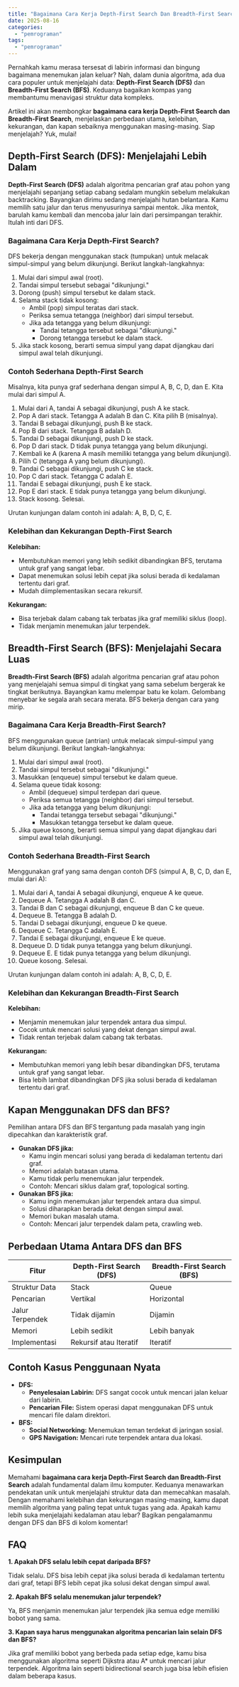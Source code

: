 ```yaml
---
title: "Bagaimana Cara Kerja Depth-First Search Dan Breadth-First Search?"
date: 2025-08-16
categories: 
  - "pemrograman"
tags: 
  - "pemrograman"
---
```


Pernahkah kamu merasa tersesat di labirin informasi dan bingung bagaimana menemukan jalan keluar? Nah, dalam dunia algoritma, ada dua cara populer untuk menjelajahi data: **Depth-First Search (DFS)** dan **Breadth-First Search (BFS)**. Keduanya bagaikan kompas yang membantumu menavigasi struktur data kompleks.

Artikel ini akan membongkar **bagaimana cara kerja Depth-First Search dan Breadth-First Search**, menjelaskan perbedaan utama, kelebihan, kekurangan, dan kapan sebaiknya menggunakan masing-masing. Siap menjelajah? Yuk, mulai!

## Depth-First Search (DFS): Menjelajahi Lebih Dalam

**Depth-First Search (DFS)** adalah algoritma pencarian graf atau pohon yang menjelajahi sepanjang setiap cabang sedalam mungkin sebelum melakukan backtracking. Bayangkan dirimu sedang menjelajahi hutan belantara. Kamu memilih satu jalur dan terus menyusurinya sampai mentok. Jika mentok, barulah kamu kembali dan mencoba jalur lain dari persimpangan terakhir. Itulah inti dari DFS.

### Bagaimana Cara Kerja Depth-First Search?

DFS bekerja dengan menggunakan stack (tumpukan) untuk melacak simpul-simpul yang belum dikunjungi. Berikut langkah-langkahnya:

1. Mulai dari simpul awal (root).
2. Tandai simpul tersebut sebagai "dikunjungi."
3. Dorong (push) simpul tersebut ke dalam stack.
4. Selama stack tidak kosong:
    - Ambil (pop) simpul teratas dari stack.
    - Periksa semua tetangga (neighbor) dari simpul tersebut.
    - Jika ada tetangga yang belum dikunjungi:
        - Tandai tetangga tersebut sebagai "dikunjungi."
        - Dorong tetangga tersebut ke dalam stack.
5. Jika stack kosong, berarti semua simpul yang dapat dijangkau dari simpul awal telah dikunjungi.

### Contoh Sederhana Depth-First Search

Misalnya, kita punya graf sederhana dengan simpul A, B, C, D, dan E. Kita mulai dari simpul A.

1. Mulai dari A, tandai A sebagai dikunjungi, push A ke stack.
2. Pop A dari stack. Tetangga A adalah B dan C. Kita pilih B (misalnya).
3. Tandai B sebagai dikunjungi, push B ke stack.
4. Pop B dari stack. Tetangga B adalah D.
5. Tandai D sebagai dikunjungi, push D ke stack.
6. Pop D dari stack. D tidak punya tetangga yang belum dikunjungi.
7. Kembali ke A (karena A masih memiliki tetangga yang belum dikunjungi).
8. Pilih C (tetangga A yang belum dikunjungi).
9. Tandai C sebagai dikunjungi, push C ke stack.
10. Pop C dari stack. Tetangga C adalah E.
11. Tandai E sebagai dikunjungi, push E ke stack.
12. Pop E dari stack. E tidak punya tetangga yang belum dikunjungi.
13. Stack kosong. Selesai.

Urutan kunjungan dalam contoh ini adalah: A, B, D, C, E.

### Kelebihan dan Kekurangan Depth-First Search

**Kelebihan:**

- Membutuhkan memori yang lebih sedikit dibandingkan BFS, terutama untuk graf yang sangat lebar.
- Dapat menemukan solusi lebih cepat jika solusi berada di kedalaman tertentu dari graf.
- Mudah diimplementasikan secara rekursif.

**Kekurangan:**

- Bisa terjebak dalam cabang tak terbatas jika graf memiliki siklus (loop).
- Tidak menjamin menemukan jalur terpendek.

## Breadth-First Search (BFS): Menjelajahi Secara Luas

**Breadth-First Search (BFS)** adalah algoritma pencarian graf atau pohon yang menjelajahi semua simpul di tingkat yang sama sebelum bergerak ke tingkat berikutnya. Bayangkan kamu melempar batu ke kolam. Gelombang menyebar ke segala arah secara merata. BFS bekerja dengan cara yang mirip.

### Bagaimana Cara Kerja Breadth-First Search?

BFS menggunakan queue (antrian) untuk melacak simpul-simpul yang belum dikunjungi. Berikut langkah-langkahnya:

1. Mulai dari simpul awal (root).
2. Tandai simpul tersebut sebagai "dikunjungi."
3. Masukkan (enqueue) simpul tersebut ke dalam queue.
4. Selama queue tidak kosong:
    - Ambil (dequeue) simpul terdepan dari queue.
    - Periksa semua tetangga (neighbor) dari simpul tersebut.
    - Jika ada tetangga yang belum dikunjungi:
        - Tandai tetangga tersebut sebagai "dikunjungi."
        - Masukkan tetangga tersebut ke dalam queue.
5. Jika queue kosong, berarti semua simpul yang dapat dijangkau dari simpul awal telah dikunjungi.

### Contoh Sederhana Breadth-First Search

Menggunakan graf yang sama dengan contoh DFS (simpul A, B, C, D, dan E, mulai dari A):

1. Mulai dari A, tandai A sebagai dikunjungi, enqueue A ke queue.
2. Dequeue A. Tetangga A adalah B dan C.
3. Tandai B dan C sebagai dikunjungi, enqueue B dan C ke queue.
4. Dequeue B. Tetangga B adalah D.
5. Tandai D sebagai dikunjungi, enqueue D ke queue.
6. Dequeue C. Tetangga C adalah E.
7. Tandai E sebagai dikunjungi, enqueue E ke queue.
8. Dequeue D. D tidak punya tetangga yang belum dikunjungi.
9. Dequeue E. E tidak punya tetangga yang belum dikunjungi.
10. Queue kosong. Selesai.

Urutan kunjungan dalam contoh ini adalah: A, B, C, D, E.

### Kelebihan dan Kekurangan Breadth-First Search

**Kelebihan:**

- Menjamin menemukan jalur terpendek antara dua simpul.
- Cocok untuk mencari solusi yang dekat dengan simpul awal.
- Tidak rentan terjebak dalam cabang tak terbatas.

**Kekurangan:**

- Membutuhkan memori yang lebih besar dibandingkan DFS, terutama untuk graf yang sangat lebar.
- Bisa lebih lambat dibandingkan DFS jika solusi berada di kedalaman tertentu dari graf.

## Kapan Menggunakan DFS dan BFS?

Pemilihan antara DFS dan BFS tergantung pada masalah yang ingin dipecahkan dan karakteristik graf.

- **Gunakan DFS jika:**
    - Kamu ingin mencari solusi yang berada di kedalaman tertentu dari graf.
    - Memori adalah batasan utama.
    - Kamu tidak perlu menemukan jalur terpendek.
    - Contoh: Mencari siklus dalam graf, topological sorting.
- **Gunakan BFS jika:**
    - Kamu ingin menemukan jalur terpendek antara dua simpul.
    - Solusi diharapkan berada dekat dengan simpul awal.
    - Memori bukan masalah utama.
    - Contoh: Mencari jalur terpendek dalam peta, crawling web.

## Perbedaan Utama Antara DFS dan BFS

| Fitur | Depth-First Search (DFS) | Breadth-First Search (BFS) |
| --- | --- | --- |
| Struktur Data | Stack | Queue |
| Pencarian | Vertikal | Horizontal |
| Jalur Terpendek | Tidak dijamin | Dijamin |
| Memori | Lebih sedikit | Lebih banyak |
| Implementasi | Rekursif atau Iteratif | Iteratif |

## Contoh Kasus Penggunaan Nyata

- **DFS:**
    - **Penyelesaian Labirin:** DFS sangat cocok untuk mencari jalan keluar dari labirin.
    - **Pencarian File:** Sistem operasi dapat menggunakan DFS untuk mencari file dalam direktori.
- **BFS:**
    - **Social Networking:** Menemukan teman terdekat di jaringan sosial.
    - **GPS Navigation:** Mencari rute terpendek antara dua lokasi.

## Kesimpulan

Memahami **bagaimana cara kerja Depth-First Search dan Breadth-First Search** adalah fundamental dalam ilmu komputer. Keduanya menawarkan pendekatan unik untuk menjelajahi struktur data dan memecahkan masalah. Dengan memahami kelebihan dan kekurangan masing-masing, kamu dapat memilih algoritma yang paling tepat untuk tugas yang ada. Apakah kamu lebih suka menjelajahi kedalaman atau lebar? Bagikan pengalamanmu dengan DFS dan BFS di kolom komentar!

## FAQ

**1\. Apakah DFS selalu lebih cepat daripada BFS?**

Tidak selalu. DFS bisa lebih cepat jika solusi berada di kedalaman tertentu dari graf, tetapi BFS lebih cepat jika solusi dekat dengan simpul awal.

**2\. Apakah BFS selalu menemukan jalur terpendek?**

Ya, BFS menjamin menemukan jalur terpendek jika semua edge memiliki bobot yang sama.

**3\. Kapan saya harus menggunakan algoritma pencarian lain selain DFS dan BFS?**

Jika graf memiliki bobot yang berbeda pada setiap edge, kamu bisa menggunakan algoritma seperti Dijkstra atau A\* untuk mencari jalur terpendek. Algoritma lain seperti bidirectional search juga bisa lebih efisien dalam beberapa kasus.
